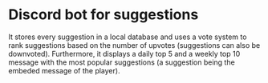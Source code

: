 # Discord bot for suggestions
It stores every suggestion in a local database and uses a vote system to rank suggestions based on the number of upvotes (suggestions can also be downvoted). Furthermore, it displays a daily top 5 and a weekly top 10 message with the most popular suggestions (a suggestion being the embeded message of the player).
